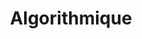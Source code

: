 ---
title: Algorithmique
description: Cette partie du programme introduit les principes de conception, d’analyse et d’optimisation des algorithmes, en abordant les structures de contrôle, la décomposition en sous-problèmes, la complexité, ainsi que des méthodes classiques de programmation et de résolution de problèmes.
icon: i-lucide-brain-circuit
landing: true
navigation: false
---